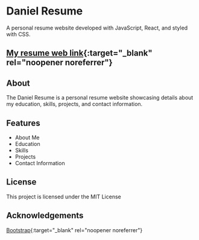 # Daniel Resume

A personal resume website developed with JavaScript, React, and styled with CSS.


## [My resume web link](https://danielbzz.github.io/WebCV/){:target="_blank" rel="noopener noreferrer"}


## About

The Daniel Resume is a personal resume website showcasing details about my education, skills, projects, and contact information.

## Features

- About Me
- Education
- Skills
- Projects
- Contact Information

## License

This project is licensed under the MIT License 

## Acknowledgements

[Bootstrap](https://getbootstrap.com/){:target="_blank" rel="noopener noreferrer"}
